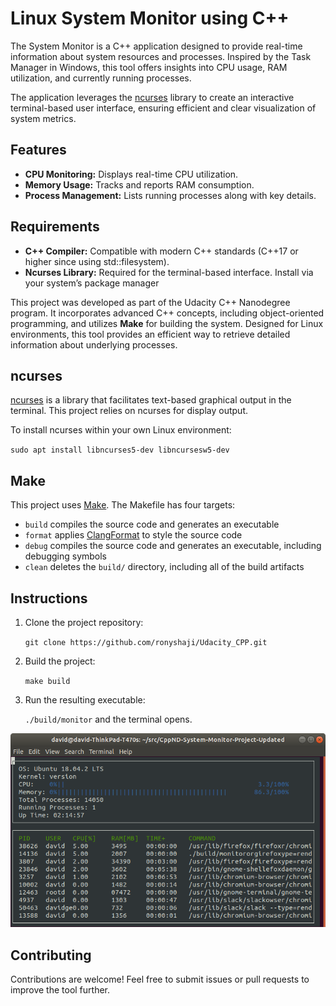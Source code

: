 # Linux System Monitor using C++


The System Monitor is a C++ application designed to provide real-time information about system resources and processes. Inspired by the Task Manager in Windows, this tool offers insights into CPU usage, RAM utilization, and currently running processes.

The application leverages the [ncurses](https://www.gnu.org/software/ncurses/) library to create an interactive terminal-based user interface, ensuring efficient and clear visualization of system metrics.

## Features

- **CPU Monitoring:** Displays real-time CPU utilization.
- **Memory Usage:** Tracks and reports RAM consumption.
- **Process Management:** Lists running processes along with key details.

## Requirements

- **C++ Compiler:** Compatible with modern C++ standards (C++17 or higher since using std::filesystem).
- **Ncurses Library:** Required for the terminal-based interface. Install via your system’s package manager



This project was developed as part of the Udacity C++ Nanodegree program. It incorporates advanced C++ concepts, including object-oriented programming, and utilizes **Make** for building the system. Designed for Linux environments, this tool provides an efficient way to retrieve detailed information about underlying processes.

## ncurses
[ncurses](https://www.gnu.org/software/ncurses/) is a library that facilitates text-based graphical output in the terminal. This project relies on ncurses for display output.


To install ncurses within your own Linux environment: 

`sudo apt install libncurses5-dev libncursesw5-dev`

## Make
This project uses [Make](https://www.gnu.org/software/make/). The Makefile has four targets:
* `build` compiles the source code and generates an executable
* `format` applies [ClangFormat](https://clang.llvm.org/docs/ClangFormat.html) to style the source code
* `debug` compiles the source code and generates an executable, including debugging symbols
* `clean` deletes the `build/` directory, including all of the build artifacts

## Instructions

1. Clone the project repository: 

    `git clone https://github.com/ronyshaji/Udacity_CPP.git`

2. Build the project: 

    `make build`

3. Run the resulting executable: 

    `./build/monitor` and the terminal opens.


![System Monitor](images/monitor.png)


## Contributing

Contributions are welcome! Feel free to submit issues or pull requests to improve the tool further.